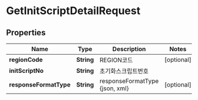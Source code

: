 
# GetInitScriptDetailRequest

## Properties
Name | Type | Description | Notes
------------ | ------------- | ------------- | -------------
**regionCode** | **String** | REGION코드 |  [optional]
**initScriptNo** | **String** | 초기화스크립트번호 | 
**responseFormatType** | **String** | responseFormatType {json, xml} |  [optional]



